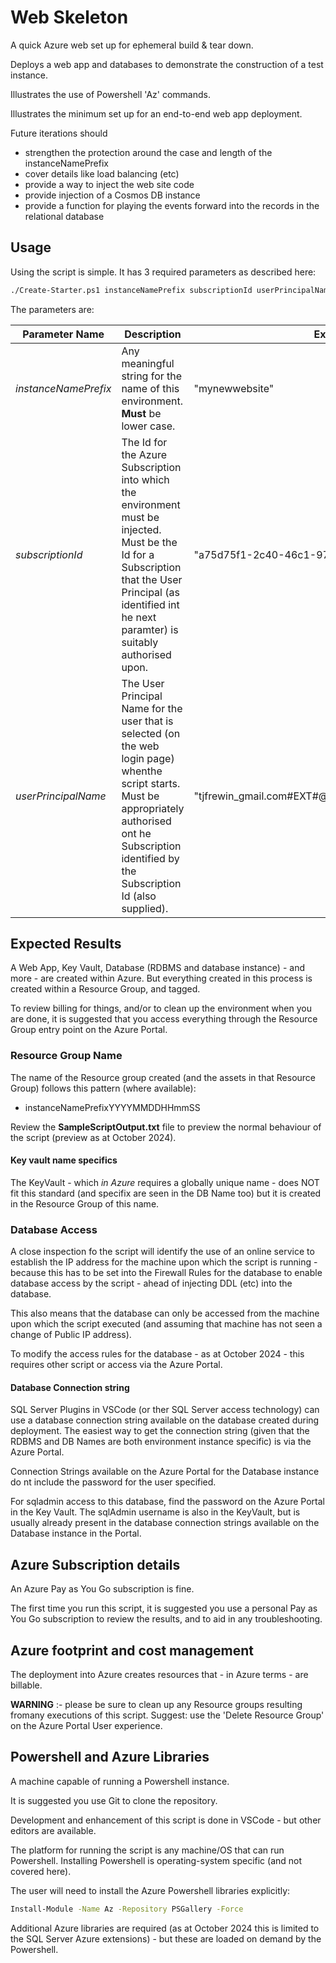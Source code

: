 # Web Skeleton

A quick Azure web set up for ephemeral build &amp; tear down.

Deploys a web app and databases to demonstrate the construction of a test instance.

Illustrates the use of Powershell 'Az' commands.

Illustrates the minimum set up for an end-to-end web app deployment.

Future iterations should

* strengthen the protection around the case and length of the instanceNamePrefix
* cover details like load balancing (etc)
* provide a way to inject the web site code
* provide injection of a Cosmos DB instance
* provide a function for playing the events forward into the records in the relational database

## Usage

Using the script is simple. It has 3 required parameters as described here:

```Bash
./Create-Starter.ps1 instanceNamePrefix subscriptionId userPrincipalName
```

The parameters are:

|Parameter Name|Description|Example|
|-|-|-|
|*instanceNamePrefix*|Any meaningful string for the name of this environment. **Must** be lower case.|"mynewwebsite"|
|*subscriptionId*|The Id for the Azure Subscription into which the environment must be injected. Must be the Id for a Subscription that the User Principal (as identified int he next paramter) is suitably authorised upon.|"a75d75f1-2c40-46c1-97d9-429729735baf"|
|*userPrincipalName*|The User Principal Name for the user that is selected (on the web login page) whenthe script starts. Must be appropriately authorised ont he Subscription identified by the Subscription Id (also supplied).|"tjfrewin_gmail.com#EXT#@tjfrewingmail.onmicrosoft.com"|

## Expected Results

A Web App, Key Vault, Database (RDBMS and database instance) - and more - are created within Azure. But everything created in this process is created within a Resource Group, and tagged.

To review billing for things, and/or to clean up the environment when you are done, it is suggested that you access everything through the Resource Group entry point on the Azure Portal.

### Resource Group Name

The name of the Resource group created (and the assets in that Resource Group) follows this pattern (where available):

* instanceNamePrefixYYYYMMDDHHmmSS

Review the **SampleScriptOutput.txt** file to preview the normal behaviour of the script (preview as at October 2024).

#### Key vault name specifics

The KeyVault - which *in Azure* requires a globally unique name - does NOT fit this standard (and specifix are seen in the DB Name too) but it is created in the Resource Group of this name.

### Database Access

A close inspection fo the script will identify the use of an online service to establish the IP address for the machine upon which the script is running - because this has to be set into the Firewall Rules for the database to enable database access by the script - ahead of injecting DDL (etc) into the database.

This also means that the database can only be accessed from the machine upon which the script executed (and assuming that machine has not seen a change of Public IP address).

To modify the access rules for the database - as at October 2024 - this requires other script or access via the Azure Portal.

#### Database Connection string

SQL Server Plugins in VSCode (or ther SQL Server access technology) can use a database connection string available on the database created during deployment. The easiest way to get the connection string (given that the RDBMS and DB Names are both environment instance specific) is via the Azure Portal.

Connection Strings available on the Azure Portal for the Database instance do nt include the password for the user specified.

For sqladmin access to this database, find the password on the Azure Portal in the Key Vault. The sqlAdmin username is also in the KeyVault, but is usually already present in the database connection strings available on the Database instance in the Portal.

## Azure Subscription details

An Azure Pay as You Go subscription is fine.

The first time you run this script, it is suggested you use a personal Pay as You Go subscription to review the results, and to aid in any troubleshooting.

## Azure footprint and cost management

The deployment into Azure creates resources that - in Azure terms - are billable.

**WARNING** :- please be sure to clean up any Resource groups resulting fromany executions of this script. Suggest: use the 'Delete Resource Group' on the Azure Portal User experience.

## Powershell and Azure Libraries

A machine capable of running a Powershell instance.

It is suggested you use Git to clone the repository.

Development and enhancement of this script is done in VSCode - but other editors are available.

The platform for running the script is any machine/OS that can run Powershell. Installing Powershell is operating-system specific (and not covered here).

The user will need to install the Azure Powershell libraries explicitly:

```Bash
Install-Module -Name Az -Repository PSGallery -Force 
```

Additional Azure libraries are required (as at October 2024 this is limited to the SQL Server Azure extensions) - but these are loaded on demand by the Powershell.

